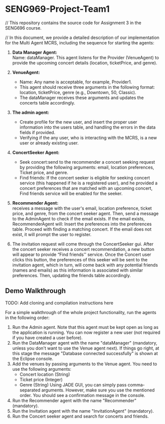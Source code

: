 # SENG969-Project-Team1
// This repository contains the source code for Assignment 3 in the SENG696 course.  

// In this document, we provide a detailed description of our implementation for the Multi Agent MCRS, including the sequence for starting the agents:

1. **Data Manager Agent:**<br>
Name: dataManager. This agent listens for the Provider (VenueAgent) to provide the upcoming concert details (location, ticketPrice, and genre).

2. **VenueAgent:** <br>
   - Name: Any name is acceptable, for example, Provider1.
   - This agent should receive three arguments in the following format: location, ticketPrice, genre (e.g., Downtown, 50, Classic).
   - The dataManager receives these arguments and updates the concerts table accordingly.

3. **The admin agent:**<br>
   - Create profile for the new user, and insert the proper user information into the users table, and handling the errors in the data fields if provided. <br>
   - Verifying if the any user, who is interacting with the MCRS, is a new user or already existing user.
     
6. **ConcertSeeker Agent:** <br>
   - Seek concert:send to the recommender a concert seeking request by providing the following arguments: email, location preferences, Ticket price, and genre.<br>
   - Find friends: If the concert seeker is eligible for seeking concert service (this happened if he is a registered user), and he provided a concert preferences that are matched with an upcoming concert, Find friends service will be enabled for the seeker. <br>
   
7. **Recommender Agent:**<br>
    receives a message with the user's email, location preference, ticket price, and genre, from the concert seeker agent. Then, send a message to the AdminAgent to check if the email exists.
If the email exists, RecommenderAgent will:
Insert the preferences into the preferences table.
Proceed with finding a matching concert.
If the email does not exist, it will prompt the user to register.

9. The invitation request will come through the ConcertSeeker gui. After the concert seeker receives a concert recommendation, a new button will appear to provide “Find friends'' service. Once the Concert user clicks this button, the preferences of this seeker will be sent to the invitation agent, which in turn, will come back with any potential friends (names and emails) as this information is associated with similar preferences. Then, updating the friends table accordingly.


## Demo Walkthrough

TODO: Add cloning and compilation instructions here

For a simple walkthrough of the whole project functionality, run the agents in the following order: 

1. Run the Admin agent. Note that this agent must be kept open as long as the application is running. You can now register a new user (not required if you have created a user before). 
2. Run the DataManager agent with the name "dataManager" (mandatory, unless you don't want to use the Venue agent next). If things go right, at this stage the message "Database connected successfully" is shown at the Eclipse console. 
3. Add the venues by passing arguments to the Venue agent. You need to use the following arguments:
   - Concert location (String)
   - Ticket price (Integer)
   - Genre (String)
   Using JADE GUI, you can simply pass comma-separated arguments. However, make sure you use the mentioned order. You should see a confirmation message in the console.
4. Run the Recommender agent with the name "Recommender" (mandatory).
5. Run the Invitation agent with the name "InvitationAgent" (mandatory). 
6. Run the Concert seeker agent and search for concerts and friends. 
